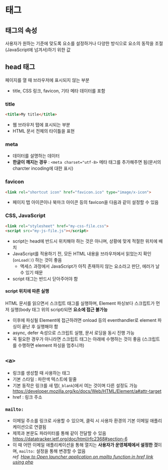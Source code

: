 # 태그

## 태그의 속성
사용자가 원하는 기준에 맞도록 요소를 설정하거나 다양한 방식으로 요소의 동작을 조절(JavaScript에 넘겨서)하기 위한 값

## head 태그
페이지를 열 때 브라우저에 표시되지 않는 부분
* title, CSS 링크, favicon, 기타 메타 데이터를 포함

### title
```html
<title>My title</title>
```
* 웹 브라우저 탭에 표시되는 부분
* HTML 문서 전체의 타이틀을 표현

### meta
* 데이터를 설명하는 데이터
* **한글이 깨지는 경우** : `<meta charset="utf-8>` 메타 태그를 추가해주면 됨(문서의 charcter incoding에 대한 표시)

### favicon
```html
<link rel="shortcut icon" href="favicon.ico" type="image/x-icon">
```
* 페이지 탭 아이콘이나 북마크 아이콘 등의 favicon을 다음과 같이 설정할 수 있음

### CSS, JavaScript
```html
<link rel="stylesheet" href="my-css-file.css">
<script src="my-js-file.js"></script>
```
* script는 head에 반드시 위치해야 하는 것은 아니며, 상황에 맞게 적절한 위치에 배치
* JavaScript를 적용하기 전, 모든 HTML 내용을 브라우저에서 읽었는지 확인(`onLoad()`) 하는 것이 좋음
	* 액세스 과정에서 JavaScript가 아직 존재하지 않는 요소라고 판단, 에러가 날 수 있기 때문
* script 태그는 반드시 닫아주어야 함

#### script 위치에 따른 실행
HTML 문서를 읽으면서 스크립트 태그를 실행하며, Element 파싱보다 스크립트가 먼저 실행(body 태그 위의 script)되면 **요소에 접근 불가능**
* 이후에 파싱될 Element에 접근하려면 onload 등의 eventhandler로 element 파싱이 끝난 후 실행해야 함
* async, defer 속성으로 스크립트 실행, 문서 로딩을 동시 진행 가능
* 꼭 필요한 경우가 아니라면 스크립트 태그는 아래에 수행하는 것이 좋음 (스크립트를 수행하면 element 파싱을 멈추니까)

## `<a>`
- 링크를 생성할 때 사용하는 태그
- 기본 스타일 : 파란색 텍스트에 밑줄
- 기본 동작은 링크를 새 탭(`_blank`)에서 여는 것이며 다른 설정도 가능  
  https://developer.mozilla.org/ko/docs/Web/HTML/Element/a#attr-target
- href : 링크 주소

### `mailto:`

- 이메일 주소를 링크로 사용할 수 있으며, 클릭 시 사용자 환경의 기본 이메일 애플리케이션으로 연결됨  
- 제목과 본문도 파라미터를 통해 같이 전달할 수 있음  
  https://datatracker.ietf.org/doc/html/rfc2368#section-6  
- 이 때 어떤 이메일 애플리케이션을 통해 열지는 **사용자가 운영체제에서 설정한 것**이며, `mailto:` 설정을 통해 변경할 수 없음  
  _ref. [How to Open launcher application on mailto function in href link using php](https://stackoverflow.com/questions/26794919/how-to-open-launcher-application-on-mailto-function-in-href-link-using-php/26797451#26797451)_
